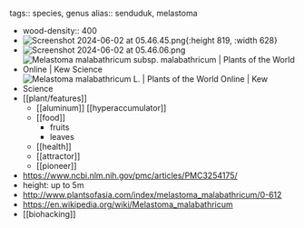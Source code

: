 tags:: species, genus
alias:: senduduk, melastoma

- wood-density:: 400
- ![Screenshot 2024-06-02 at 05.46.45.png](https://peach-geographical-bat-397.mypinata.cloud/ipfs/QmYid5D55k3w9eKGWyTks4sd4Tz7SuvRWmiVqabaReGmtd){:height 819, :width 628}
- ![Screenshot 2024-06-02 at 05.46.06.png](https://peach-geographical-bat-397.mypinata.cloud/ipfs/QmetWnqKbHoCmLk9UFe1nodwnTA8yU6ANNUsMfXzLbQLLy)
- ![Melastoma malabathricum subsp. malabathricum | Plants of the World Online |  Kew Science](https://peach-geographical-bat-397.mypinata.cloud/ipfs/QmQppJLuhezTkwnmtrbvW4prBmhignMGb6xRYrj6wUbZa7)
- ![Melastoma malabathricum L. | Plants of the World Online | Kew Science](https://peach-geographical-bat-397.mypinata.cloud/ipfs/QmTKbbj14SCvTVE4g8iPGS17mMrUqos34kKWNruJTHYPzc)
- [[plant/features]]
	- [[aluminum]] [[hyperaccumulator]]
	- [[food]]
		- fruits
		- leaves
	- [[health]]
	- [[attractor]]
	- [[pioneer]]
- https://www.ncbi.nlm.nih.gov/pmc/articles/PMC3254175/
- height: up to 5m
- http://www.plantsofasia.com/index/melastoma_malabathricum/0-612
- https://en.wikipedia.org/wiki/Melastoma_malabathricum
- [[biohacking]]